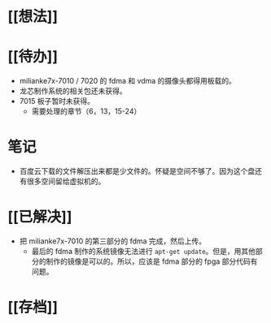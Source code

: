 # [[想法]]

# [[待办]]
- milianke7x-7010 / 7020 的 fdma 和 vdma 的摄像头都得用板载的。
- 龙芯制作系统的相关包还未获得。
- 7015 板子暂时未获得。
	- 需要处理的章节（6，13，15-24）
# 笔记
- 百度云下载的文件解压出来都是少文件的。怀疑是空间不够了。因为这个盘还有很多空间留给虚拟机的。
# [[已解决]]
- 把 milianke7x-7010 的第三部分的 fdma 完成，然后上传。
	- 最后的 fdma 制作的系统镜像无法进行 `apt-get update`。但是，用其他部分的制作的镜像是可以的。所以，应该是 fdma 部分的 fpga 部分代码有问题。
# [[存档]]
